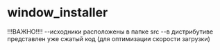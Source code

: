 # window_installer
!!!ВАЖНО!!!! 
--исходники расположены в папке src 
--в дистрибутиве представлен уже сжатый код (для оптимизации скорости загрузки)
